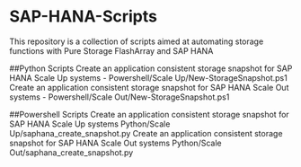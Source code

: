 # SAP-HANA-Scripts

This repository is a collection of scripts aimed at automating storage functions with Pure Storage FlashArray and SAP HANA 

##Python Scripts
Create an application consistent storage snapshot for SAP HANA Scale Up systems  - Powershell/Scale Up/New-StorageSnapshot.ps1
Create an application consistent storage snapshot for SAP HANA Scale Out systems - Powershell/Scale Out/New-StorageSnapshot.ps1

##Powershell Scripts 
Create an application consistent storage snapshot for SAP HANA Scale Up systems Python/Scale Up/saphana_create_snapshot.py
Create an application consistent storage snapshot for SAP HANA Scale Out systems Python/Scale Out/saphana_create_snapshot.py


